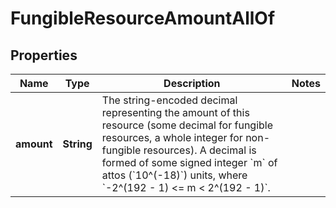 

# FungibleResourceAmountAllOf


## Properties

| Name | Type | Description | Notes |
|------------ | ------------- | ------------- | -------------|
|**amount** | **String** | The string-encoded decimal representing the amount of this resource (some decimal for fungible resources, a whole integer for non-fungible resources). A decimal is formed of some signed integer &#x60;m&#x60; of attos (&#x60;10^(-18)&#x60;) units, where &#x60;-2^(192 - 1) &lt;&#x3D; m &lt; 2^(192 - 1)&#x60;.  |  |



